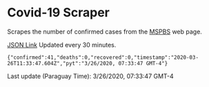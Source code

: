 # Covid-19 Scraper

Scrapes the number of confirmed cases from the [MSPBS](https://www.mspbs.gov.py/covid-19.php) web page.

[JSON Link](https://jmayalag.github.io/covid19-scrape/cases.json)
Updated every 30 minutes.
```
{"confirmed":41,"deaths":0,"recovered":0,"timestamp":"2020-03-26T11:33:47.604Z","pyt":"3/26/2020, 07:33:47 GMT-4"}
```
Last update (Paraguay Time): 3/26/2020, 07:33:47 GMT-4